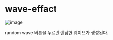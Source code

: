 # wave-effact
![image](https://github.com/jung-chaewon/wave-effact/assets/131144717/b1507b28-c608-4761-8bb1-5f71483c1c4d)

random wave 버튼을 누르면 랜덤한 웨이브가 생성된다.
